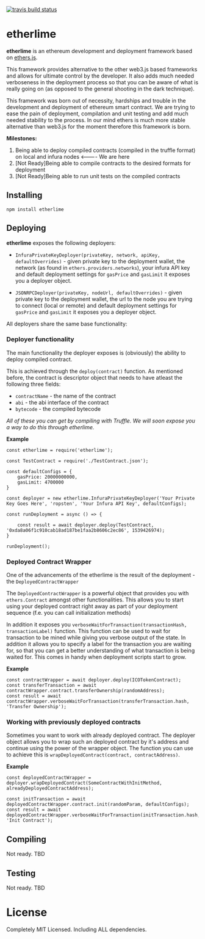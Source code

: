 [![travis build status](https://img.shields.io/travis/LimeChain/etherlime/master.svg)](https://travis-ci.org/LimeChain/etherlime)

# etherlime

**etherlime** is an ethereum development and deployment framework based on [ethers.js](https://github.com/ethers-io/ethers.js/).

This framework provides alternative to the other web3.js based frameworks and allows for ultimate control by the developer. It also adds much needed verboseness in the deployment process so that you can be aware of what is really going on (as opposed to the general shooting in the dark technique).

This framework was born out of necessity, hardships and trouble in the development and deployment of ethereum smart contract. We are trying to ease the pain of deployment, compilation and unit testing and add much needed stability to the process. In our mind ethers is much more stable alternative than web3.js for the moment therefore this framework is born.

**Milestones:**
1. Being able to deploy compiled contracts (compiled in the truffle format) on local and infura nodes <---- We are here
2. [Not Ready]Being able to compile contracts to the desired formats for deployment
3. [Not Ready]Being able to run unit tests on the compiled contracts

## Installing

```
npm install etherlime
```

## Deploying

**etherlime** exposes the following deployers:
- `InfuraPrivateKeyDeployer(privateKey, network, apiKey, defaultOverrides)` - given private key to the deployment wallet, the network (as found in `ethers.providers.networks`), your infura API key and default deployment settings for `gasPrice` and `gasLimit` it exposes you a deployer object.

- `JSONRPCDeployer(privateKey, nodeUrl, defaultOverrides)` - given private key to the deployment wallet, the url to the node you are trying to connect (local or remote) and default deployment settings for `gasPrice` and `gasLimit` it exposes you a deployer object.


All deployers share the same base functionality:

### Deployer functionality

The main functionality the deployer exposes is (obviously) the ability to deploy compiled contract.

This is achieved through the `deploy(contract)` function. As mentioned before, the contract is descriptor object that needs to have atleast the following three fields:
- `contractName` - the name of the contract
- `abi` - the abi interface of the contract
- `bytecode` - the compiled bytecode

 *All of these you can get by compiling with Truffle. We will soon expose you a way to do this through etherlime.*

 **Example**

```
const etherlime = require('etherlime');

const TestContract = require('./TestContract.json');

const defaultConfigs = {
	gasPrice: 20000000000,
	gasLimit: 4700000
}

const deployer = new etherlime.InfuraPrivateKeyDeployer('Your Private Key Goes Here', 'ropsten', 'Your Infura API Key', defaultConfigs);

const runDeployment = async () => {
	
	const result = await deployer.deploy(TestContract, '0xda8a06f1c910cab18ad187be1faa2b8606c2ec86', 1539426974);
}

runDeployment();
```

### Deployed Contract Wrapper
One of the advancements of the etherlime is the result of the deployment - the `DeployedContractWrapper`

The `DeployedContractWrapper` is a powerful object that provides you with `ethers.Contract` amongst other functionalities. This allows you to start using your deployed contract right away as part of your deployment sequence (f.e. you can call initialization methods)

In addition it exposes you `verboseWaitForTransaction(transactionHash, transactionLabel)` function. This function can be used to wait for transaction to be mined while giving you verbose output of the state. In addition it allows you to specify a label for the transaction you are waiting for, so that you can get a better understanding of what transaction is being waited for. This comes in handy when deployment scripts start to grow.


**Example**
```
const contractWrapper = await deployer.deploy(ICOTokenContract);
const transferTransaction = await contractWrapper.contract.transferOwnership(randomAddress);
const result = await contractWrapper.verboseWaitForTransaction(transferTransaction.hash, 'Transfer Ownership');
```

### Working with previously deployed contracts

Sometimes you want to work with already deployed contract. The deployer object allows you to wrap such an deployed contract by it's address and continue using the power of the wrapper object. The function you can use to achieve this is `wrapDeployedContract(contract, contractAddress)`.

**Example**
```
const deployedContractWrapper = deployer.wrapDeployedContract(SomeContractWithInitMethod, alreadyDeployedContractAddress);

const initTransaction = await deployedContractWrapper.contract.init(randomParam, defaultConfigs);
const result = await deployedContractWrapper.verboseWaitForTransaction(initTransaction.hash, 'Init Contract');
```

## Compiling

Not ready. TBD

## Testing

Not ready. TBD

# License
Completely MIT Licensed. Including ALL dependencies.